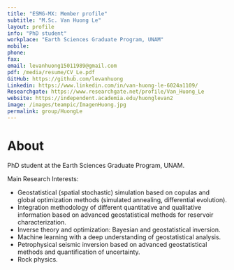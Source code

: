 ```yaml
---
title: "ESMG-MX: Member profile"
subtitle: "M.Sc. Van Huong Le"
layout: profile
info: "PhD student"
workplace: "Earth Sciences Graduate Program, UNAM"
mobile: 
phone:  
fax:  
email: levanhuong15011989@gmail.com
pdf: /media/resume/CV_Le.pdf
GitHub: https://github.com/levanhuong
Linkedin: https://www.linkedin.com/in/van-huong-le-6024a1109/
Researchgate: https://www.researchgate.net/profile/Van_Huong_Le
website: https://independent.academia.edu/huonglevan2
image: /images/teampic/ImagenHuong.jpg
permalink: group/HuongLe
---
```


# About 

PhD student at the Earth Sciences Graduate Program, UNAM.

Main Research Interests:
- Geostatistical (spatial stochastic) simulation based on copulas and global optimization methods (simulated annealing, differential evolution).
- Integration methodology of different quantitative and qualitative information based on advanced geostatistical methods for reservoir characterization.
- Inverse theory and optimization: Bayesian and geostatistical inversion.
- Machine learning with a deep understanding of geostatistical analysis.
- Petrophysical seismic inversion based on advanced geostatistical methods and quantification of uncertainty.
- Rock physics.
